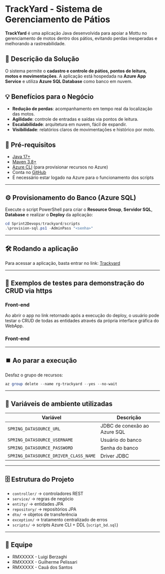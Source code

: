 # TrackYard - Sistema de Gerenciamento de Pátios

**TrackYard** é uma aplicação Java desenvolvida para apoiar a Mottu no gerenciamento de motos dentro dos pátios, evitando perdas inesperadas e melhorando a rastreabilidade.

## 🎯 Descrição da Solução
O sistema permite o **cadastro e controle de pátios, pontos de leitura, motos e movimentações**. A aplicação está hospedada na **Azure App Service** e utiliza **Azure SQL Database** como banco em nuvem.  

## 💡 Benefícios para o Negócio
- **Redução de perdas**: acompanhamento em tempo real da localização das motos.  
- **Agilidade**: controle de entradas e saídas via pontos de leitura.  
- **Escalabilidade**: arquitetura em nuvem, fácil de expandir.  
- **Visibilidade**: relatórios claros de movimentações e histórico por moto.  

## 🚀 Pré-requisitos

- [Java 17+](https://adoptium.net/)  
- [Maven 3.8+](https://maven.apache.org/)  
- [Azure CLI](https://learn.microsoft.com/cli/azure/install-azure-cli) (para provisionar recursos no Azure)  
- Conta no [GitHub](https://github.com/)
- É necessário estar logado na Azure para o funcionamento dos scripts
---


## ⚙️ Provisionamento do Banco (Azure SQL)

Execute o script PowerShell para criar o **Resource Group**, **Servidor SQL**, **Database** e realizar o **Deploy** da aplicação:

```powershell
cd Sprint2Devops/trackyard/scripts
.\provision-sql.ps1 -AdminPass "<senha>"
```

---

## 🛠️ Rodando a aplicação
Para acessar a aplicação, basta entrar no link:
[Trackyard](trackyard-2tdsb.azurewebsites.net/motos)

---

## 🧪 Exemplos de testes para demonstração do CRUD via https

### Front-end
Ao abrir o app no link retornado após a execução do deploy, o usuário pode testar o CRUD de todas as entidades através da própria interface gráfica do WebApp.

### Front-end

---

## ⏹️ Ao parar a execução
Desfaz o grupo de recursos:
```powershell
az group delete --name rg-trackyard --yes --no-wait
```
---

## 🔑 Variáveis de ambiente utilizadas

| Variável                                 | Descrição                       |
|------------------------------------------|---------------------------------|
| `SPRING_DATASOURCE_URL`                  | JDBC de conexão ao Azure SQL    |
| `SPRING_DATASOURCE_USERNAME`             | Usuário do banco                |
| `SPRING_DATASOURCE_PASSWORD`             | Senha do banco                  |
| `SPRING_DATASOURCE_DRIVER_CLASS_NAME`    | Driver JDBC                     |

---

## 🗄️ Estrutura do Projeto
- `controller/` → controladores REST  
- `service/` → regras de negócio  
- `entity/` → entidades JPA  
- `repository/` → repositórios JPA  
- `dto/` → objetos de transferência  
- `exception/` → tratamento centralizado de erros  
- `scripts/` → scripts Azure CLI + DDL (`script_bd.sql`) 

---

## 👥 Equipe

- RMXXXXX - Luigi Berzaghi  
- RMXXXXX - Guilherme Pelissari   
- RMXXXXX - Cauã dos Santos   
